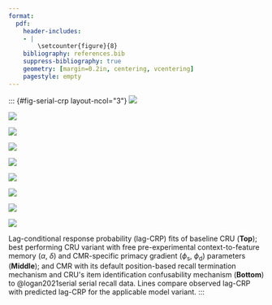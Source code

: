 ```yaml
---
format:
  pdf:
    header-includes:
    - |
        \setcounter{figure}{8}
    bibliography: references.bib
    suppress-bibliography: true
    geometry: [margin=0.2in, centering, vcentering]
    pagestyle: empty
---
```


::: {#fig-serial-crp layout-ncol="3"}
![](figures/Gordon2021_BaseCRU_with_ContextTerm_Confusable_Fitting_crp_LL5.png)

![](figures/Gordon2021_BaseCRU_with_ContextTerm_Confusable_Fitting_crp_LL6.png)

![](figures/Gordon2021_BaseCRU_with_ContextTerm_Confusable_Fitting_crp_LL7.png)

![](figures/Gordon2021_CRU_with_Pre-Expt_and_Primacy__and_ContextTerm_Confusable_Fitting_crp_LL5.png)

![](figures/Gordon2021_CRU_with_Pre-Expt_and_Primacy__and_ContextTerm_Confusable_Fitting_crp_LL6.png)

![](figures/Gordon2021_CRU_with_Pre-Expt_and_Primacy__and_ContextTerm_Confusable_Fitting_crp_LL7.png)

![](figures/Gordon2021_BaseCMR_Confusable_Fitting_crp_LL5.png)

![](figures/Gordon2021_BaseCMR_Confusable_Fitting_crp_LL6.png)

![](figures/Gordon2021_BaseCMR_Confusable_Fitting_crp_LL7.png)

Lag-conditional response probability (lag-CRP) fits of baseline CRU (**Top**); best performing CRU variant with free pre-experimental context-to-feature memory ($\alpha$, $\delta$) and CMR-specific primacy gradient  ($\phi_\text{s}$, $\phi_\text{d}$) parameters (**Middle**); and CMR with its default position-based recall termination mechanism and CRU's item identification confusability mechanism (**Bottom**) to @logan2021serial serial recall data.
Lines compare observed lag-CRP with predicted lag-CRP for the applicable model variant.
:::

<!-- **Alt Text**.
Lag-conditional response probability (lag-CRP) curves for serial-recall lists of length 5, 6, and 7 (columns). Within each column, three rows show: (1) baseline CRU; (2) the hybrid CRU that adds primacy and pre-experimental support; (3) CMR with position-based stopping. Observed data (orange circles ± SE) and model predictions (blue lines) are plotted for lags −4 to +5. All variants fit the dominant +1 forward transition, but only the hybrid CRU (row 2) closely tracks the small yet reliable −1 "fill-in" backward transition, while baseline CRU underestimates and CMR overestimates backward-lag probabilities beyond −1. -->
